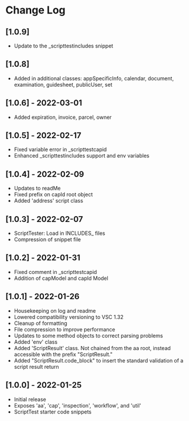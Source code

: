 # Change Log

## [1.0.9]
- Update to the _scripttestincludes snippet

## [1.0.8]
- Added in additional classes: appSpecificInfo, calendar, document, examination, guidesheet, publicUser, set

## [1.0.6] - 2022-03-01
- Added expiration, invoice, parcel, owner

## [1.0.5] - 2022-02-17
- Fixed variable error in _scripttestcapid
- Enhanced _scripttestincludes support and env variables

## [1.0.4] - 2022-02-09
- Updates to readMe
- Fixed prefix on capId root object
- Added 'address' script class

## [1.0.3] - 2022-02-07
- ScriptTester: Load in INCLUDES_ files
- Compression of snippet file

## [1.0.2] - 2022-01-31
- Fixed comment in _scripttestcapid
- Addition of capModel and capId Model

## [1.0.1] - 2022-01-26
- Housekeeping on log and readme
- Lowered compatibility versioning to VSC 1.32
- Cleanup of formatting
- File compression to improve performance
- Updates to some method objects to correct parsing problems
- Added 'env' class
- Added 'ScriptResult' class. Not chained from the aa root, instead accessible with the prefix "ScriptResult."
- Added "ScriptResult.code_block" to insert the standard validation of a script result return

## [1.0.0] - 2022-01-25

- Initial release
- Exposes 'aa', 'cap', 'inspection', 'workflow', and 'util'
- ScriptTest starter code snippets